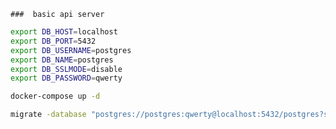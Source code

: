     ###  basic api server


```bash
export DB_HOST=localhost
export DB_PORT=5432
export DB_USERNAME=postgres
export DB_NAME=postgres
export DB_SSLMODE=disable
export DB_PASSWORD=qwerty
```
```bash
docker-compose up -d
```

```bash
migrate -database "postgres://postgres:qwerty@localhost:5432/postgres?sslmode=disable" -path migrations up

```